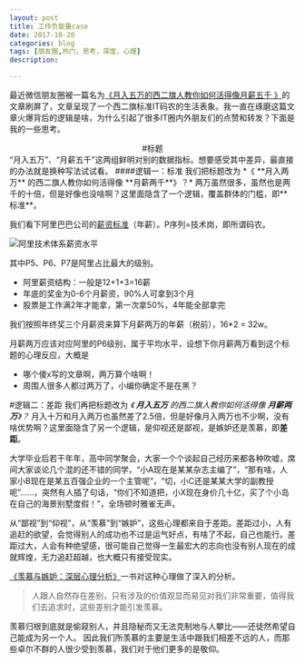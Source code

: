 ```yaml
---
layout: post
title: 工作负能量case
date: 2017-10-20
categories: blog
tags: [朋友圈,热门，思考，深度，心理]
description: 

---
```

最近微信朋友圈被一篇名为[《月入五万的西二旗人教你如何活得像月薪五千 》](https://mp.weixin.qq.com/s?__biz=MzI3MzM2ODMzOQ==&mid=2247484372&idx=1&sn=abad623890ed63a163e12029e519bffa&chksm=eb2517a8dc529ebe857f0e6bce16f3a9f07f4a797a47c2a41360bbc36bce04bc5238107b8d70&mpshare=1&scene=1&srcid=1016EcBCgIBFlVPm3r48Basi&pass_ticket=bC%2Fw8rgQ6Job7M4nZT%2Bj1ZLzRUTuS2qptQR1IjqXM40xTETUWoQzzStprWXGD5cu#rd)的文章刷屏了，文章呈现了一个西二旗标准IT码农的生活表象。我一直在琢磨这篇文章火爆背后的逻辑是啥，为什么引起了很多IT圈内外朋友们的点赞和转发？下面是我的一些思考。

<center>#标题</center>
“月入五万”、“月薪五千”这两组鲜明对别的数据指标。想要感受其中差异，最直接的办法就是换种写法试试看。
####逻辑一：标准
我们把标题改为 
*《  **月入两万** 的西二旗人教你如何活得像 **月薪两千**》？*
两万虽然很多，虽然也是两千的十倍，但是好像也没啥啊？这里面隐含了一个逻辑，覆盖群体的门槛，即**标准**。

我们看下阿里巴巴公司的[薪资标准](https://www.zhihu.com/question/27108669)（年薪）。P序列=技术岗，即所谓码农。

![阿里技术体系薪资水平](http://upload-images.jianshu.io/upload_images/726103-a2ae26c83698d2da.jpg?imageMogr2/auto-orient/strip%7CimageView2/2/w/1240)

其中P5、P6、P7是阿里占比最大的级别。
- 阿里薪资结构：一般是12+1+3=16薪
- 年底的奖金为0-6个月薪资，90%人可拿到3个月
- 股票是工作满2年才能拿，第一次拿50%，4年能全部拿完

我们按照年终奖三个月薪资来算下月薪两万的年薪（税前），16*2 = 32w。

月薪两万应该对应阿里的P6级别，属于平均水平，设想下你月薪两万看到这个标题的心理反应，大概是
- 哪个傻x写的文章啊，两万算个啥啊！
- 周围人很多人都过两万了，小编你确定不是在黑？

#逻辑二：差距
我们再把标题改为
*《  **月入五万** 的西二旗人教你如何活得像 **月薪两万**》？*
月入十万和月入两万也虽然差了2.5倍，但是好像月入两万也不少啊，没有啥优势啊？这里面隐含了另一个逻辑，是仰视还是鄙视，是嫉妒还是羡慕，即**差距**。

大学毕业后若干年年，高中同学聚会，大家一个个谈起自己经历来都各种吹嘘，席间大家谈论几个混的还不错的同学，“小A现在是某某杂志主编了”，“那有啥，人家小B现在是某五百强企业的一个主管呢”，“切，小C还是某某大学的副教授呢”......，突然有人插了句话，“你们不知道把，小X现在身价几十亿，买了个小岛在自己的海景别墅度假！”，全场顿时雅雀无声。

从“鄙视”到“仰视”，从“羡慕”到“嫉妒”，这些心理都来自于差距。差距过小，人有追赶的欲望，会觉得别人的成功也不过是运气好点，有啥了不起，自己也能行。差距过大，人会有种绝望感，很可能自己觉得一生最宏大的志向也没有别人现在的成就辉煌，无力追赶超越，也大概只有接受现实。

[《羡慕与嫉妒：深层心理分析》](https://book.douban.com/subject/1019077/)一书对这种心理做了深入的分析。
> 人跟人自然存在差别，只有涉及的价值观显而易见对我们非常重要，值得我们去追求时，这些差别才能引发羡慕。

羡慕归根到底就是偷窥别人，并且隐秘而又无法克制地与人攀比——还徒然希望自己能成为另一个人。
因此我们所羡慕的主要是生活中跟我们相差不远的人，而那些卓尔不群的人很少受到羡慕，我们对于他们更多的是敬仰。
